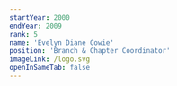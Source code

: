 ```yaml
---
startYear: 2000
endYear: 2009
rank: 5
name: 'Evelyn Diane Cowie'
position: 'Branch & Chapter Coordinator'
imageLink: /logo.svg
openInSameTab: false
---
```

